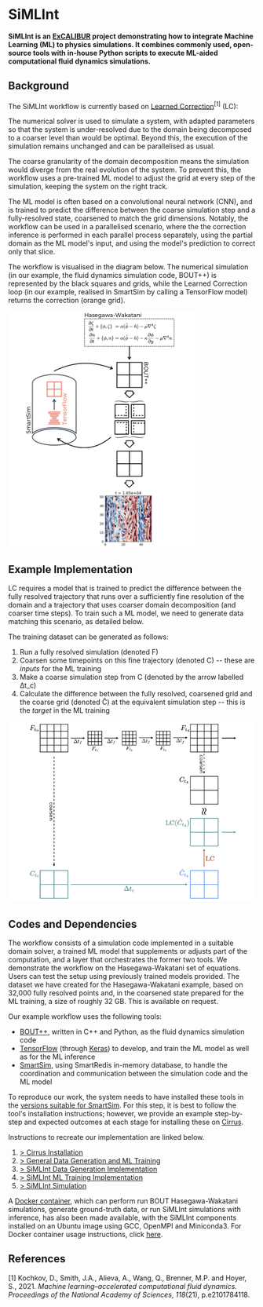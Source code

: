 # SiMLInt

**SiMLInt is an [ExCALIBUR](https://excalibur.ac.uk/) project demonstrating how to integrate Machine Learning (ML) to physics simulations. It combines commonly used, open-source tools with in-house Python scripts to execute ML-aided computational fluid dynamics simulations.**

## Background

The SiMLInt workflow is currently based on [Learned Correction](https://www.pnas.org/doi/full/10.1073/pnas.2101784118)<sup>\[1\]</sup> (LC):

The numerical solver is used to simulate a system, with adapted parameters so that the system is under-resolved due to the domain being decomposed to a coarser level than would be optimal. Beyond this, the execution of the simulation remains unchanged and can be parallelised as usual.

The coarse granularity of the domain decomposition means the simulation would diverge from the real evolution of the system. To prevent this, the workflow uses a pre-trained ML model to adjust the grid at every step of the simulation, keeping the system on the right track.

The ML model is often based on a convolutional neural network (CNN), and is trained to predict the difference between the coarse simulation step and a fully-resolved state, coarsened to match the grid dimensions. Notably, the workflow can be used in a parallelised scenario, where the the correction inference is performed in each parallel process separately, using the partial domain as the ML model's input, and using the model's prediction to correct only that slice.

The workflow is visualised in the diagram below. The numerical simulation (in our example, the fluid dynamics simulation code, BOUT++) is represented by the black squares and grids, while the Learned Correction loop (in our example, realised in SmartSim by calling a TensorFlow model) returns the correction (orange grid).

![SiMLInt workflow](./assets/SiMLInt_workflow.png)

## Example Implementation

LC requires a model that is trained to predict the difference between the fully resolved trajectory that runs over a sufficiently fine resolution of the domain and a trajectory that uses coarser domain decomposition (and coarser time steps). To train such a ML model, we need to generate data matching this scenario, as detailed below.

The training dataset can be generated as follows:

1. Run a fully resolved simulation (denoted F)
2. Coarsen some timepoints on this fine trajectory (denoted C) -- these are *inputs* for the ML training
3. Make a coarse simulation step from C (denoted by the arrow labelled ∆t_c)
4. Calculate the difference between the fully resolved, coarsened grid and the coarse grid (denoted Ĉ) at the equivalent simulation step -- this is the *target* in the ML training

![Data Generation](./assets/data_generation_schema.png)

## Codes and Dependencies

The workflow consists of a simulation code implemented in a suitable domain solver, a trained ML model that supplements or adjusts part of the computation, and a layer that orchestrates the former two tools. We demonstrate the workflow on the Hasegawa-Wakatani set of equations. Users can test the setup using previously trained models provided. The dataset we have created for the Hasegawa-Wakatani example, based on 32,000 fully resolved points and, in the coarsened state prepared for the ML training, a size of roughly 32 GB. This is available on request.

Our example workflow uses the following tools:

* [BOUT++](https://boutproject.github.io), written in C++ and Python, as the fluid dynamics simulation code
* [TensorFlow](https://www.tensorflow.org/) (through [Keras](https://keras.io)) to develop, and train the ML model as well as for the ML inference
* [SmartSim](https://github.com/CrayLabs/SmartSim), using SmartRedis in-memory database, to handle the coordination and communication between the simulation code and the ML model

To reproduce our work, the system needs to have installed these tools in the [versions suitable for SmartSim](https://www.craylabs.org/docs/installation_instructions/basic.html#supported-versions).
For this step, it is best to follow the tool's installation instructions; however, we provide an example step-by-step and expected outcomes at each stage for installing these on [Cirrus](https://www.cirrus.ac.uk).

Instructions to recreate our implementation are linked below.

1. [> Cirrus Installation](./example-installation.md)
2. [> General Data Generation and ML Training](./ML_training.md)
3. [> SiMLInt Data Generation Implementation](./data-generation.md)
4. [> SiMLInt ML Training Implementation](./training_implementation.md)
5. [> SiMLInt Simulation](./inference.md)

A [Docker container](https://github.com/orgs/EPCCed/packages/container/package/simlint), which can perform run BOUT Hasegawa-Wakatani simulations, generate ground-truth data, or run SiMLInt simulations with inference, has also been made available, with the SiMLInt components installed on an Ubuntu image using GCC, OpenMPI and Miniconda3. For Docker container usage instructions, click [here](docker-image.md).

## References

[1] Kochkov, D., Smith, J.A., Alieva, A., Wang, Q., Brenner, M.P. and Hoyer, S., 2021. _Machine learning–accelerated computational fluid dynamics._ _Proceedings of the National Academy of Sciences_, _118_(21), p.e2101784118.
